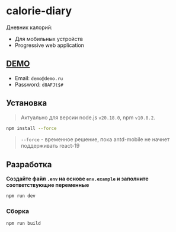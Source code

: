 # calorie-diary

Дневник калорий:

- Для мобильных устройств
- Progressive web application

## [DEMO](https://v1talii-dev.github.io/calorie-diary/)
- Email: `demo@demo.ru`
- Password: `d8AFJt$#`

## Установка

> Актуально для версии node.js `v20.18.0`, npm `v10.8.2`.

```sh
npm install --force
```

> `--force` - временное решение, пока antd-mobile не начнет поддерживать react-19

## Разработка

**Создайте файл `.env` на основе `env.example` и заполните соответствующие переменные**

```sh
npm run dev
```

### Сборка

```sh
npm run build
```
